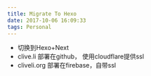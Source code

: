 ```yaml
---
title: Migrate To Hexo
date: 2017-10-06 16:09:33
tags: Personal
---
```




- 切换到Hexo+Next
- clive.li 部署在github， 使用cloudflare提供ssl
- cliveli.org 部署在firebase，自带ssl